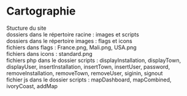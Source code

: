 # Cartographie
Stucture du site <br>
dossiers dans le répertoire racine : images et scripts <br>
dossiers dans le répertoire images : flags et icons <br>
fichiers dans flags : France.png, Mali.png, USA.png <br>
fichiers dans icons : standard.png <br>
fichiers php dans le dossier scripts : displayInstallation, displayTown, displayUser, insertInstallation, insertTown, insertUser, password, removeInstallation, removeTown, removeUser, siginin, signout <br>
fichier js dans le dossier scripts : mapDashboard, mapCombined, ivoryCoast, addMap
